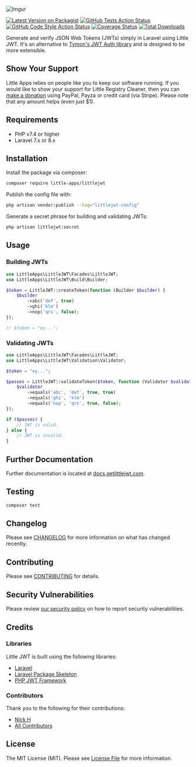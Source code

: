 ![Imgur](https://i.imgur.com/N3D0oUY.png?1)

[![Latest Version on Packagist](https://img.shields.io/packagist/v/little-apps/littlejwt)](https://packagist.org/packages/little-apps/littlejwt)
[![GitHub Tests Action Status](https://img.shields.io/github/workflow/status/little-apps/littlejwt/run-tests?label=tests)](https://github.com/little-apps/littlejwt/actions?query=workflow%3Arun-tests+branch%3Amain)
[![GitHub Code Style Action Status](https://img.shields.io/github/workflow/status/little-apps/littlejwt/Check%20&%20fix%20styling?label=code%20style)](https://github.com/little-apps/littlejwt/actions?query=workflow%3A"Check+%26+fix+styling"+branch%3Amain)
[![Coverage Status](https://coveralls.io/repos/github/little-apps/LittleJWT/badge.svg?branch=main)](https://coveralls.io/github/little-apps/LittleJWT?branch=main)
[![Total Downloads](https://img.shields.io/packagist/dt/little-apps/littlejwt.svg?style=flat-square)](https://packagist.org/packages/little-apps/littlejwt)

Generate and verify JSON Web Tokens (JWTs) simply in Laravel using Little JWT. It's an alternative to [Tymon's JWT Auth library](https://github.com/tymondesigns/jwt-auth) and is designed to be more extensible.

## Show Your Support

Little Apps relies on people like you to keep our software running. If you would like to show your support for Little Registry Cleaner, then you can [make a donation](https://www.little-apps.com/?donate) using PayPal, Payza or credit card (via Stripe). Please note that any amount helps (even just $1).

## Requirements

 * PHP v7.4 or higher
 * Laravel 7.x or 8.x

## Installation

Install the package via composer:

```bash
composer require little-apps/littlejwt
```

Publish the config file with:

```bash
php artisan vendor:publish --tag="littlejwt-config"
```

Generate a secret phrase for building and validating JWTs:

```bash
php artisan littlejwt:secret
```

## Usage

### Building JWTs

```php
use LittleApps\LittleJWT\Facades\LittleJWT;
use LittleApps\LittleJWT\Build\Builder;

$token = LittleJWT::createToken(function (Builder $builder) {
    $builder
        ->abc('def', true)
        ->ghi('klm')
        ->nop('qrs', false);
});

// $token = "ey...";
```

### Validating JWTs
```php
use LittleApps\LittleJWT\Facades\LittleJWT;
use LittleApps\LittleJWT\Validation\Validator;

$token = "ey...";

$passes = LittleJWT::validateToken($token, function (Validator $validator) {
    $validator
        ->equals('abc', 'def', true, true)
        ->equals('ghi', 'klm')
        ->equals('nop', 'qrs', true, false);
});

if ($passes) {
    // JWT is valid.
} else {
    // JWT is invalid.
}
```

## Further Documentation

Further documentation is located at [docs.getlittlejwt.com](https://docs.getlittlejwt.com/).

## Testing

```bash
composer test
```

## Changelog

Please see [CHANGELOG](CHANGELOG.md) for more information on what has changed recently.

## Contributing

Please see [CONTRIBUTING](.github/CONTRIBUTING.md) for details.

## Security Vulnerabilities

Please review [our security policy](../../security/policy) on how to report security vulnerabilities.

## Credits

### Libraries

Little JWT is built using the following libraries:

 * [Laravel](https://laravel.com/)
 * [Laravel Package Skeleton](https://github.com/spatie/package-skeleton-laravel)
 * [PHP JWT Framework](https://github.com/web-token/jwt-framework)

### Contributors

Thank you to the following for their contributions:

- [Nick H](https://github.com/little-apps)
- [All Contributors](../../contributors)

## License

The MIT License (MIT). Please see [License File](LICENSE.md) for more information.
